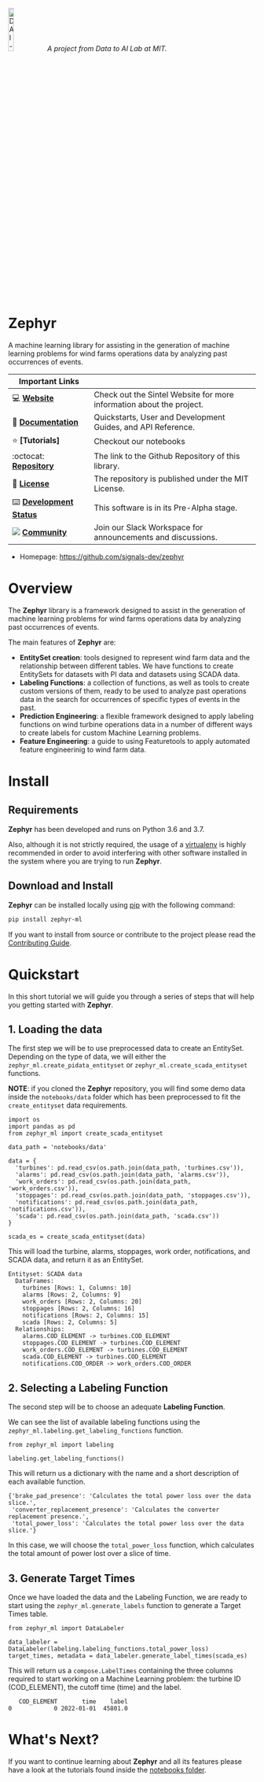 <p align="left">
<img width=15% src="https://dai.lids.mit.edu/wp-content/uploads/2018/06/Logo_DAI_highres.png" alt="DAI-Lab" />
<i>A project from Data to AI Lab at MIT.</i>
</p>

<!-- Uncomment these lines after releasing the package to PyPI for version and downloads badges -->
<!--[![PyPI Shield](https://img.shields.io/pypi/v/zephyr_ml.svg)](https://pypi.python.org/pypi/zephyr_ml)-->
<!--[![Downloads](https://pepy.tech/badge/zephyr_ml)](https://pepy.tech/project/zephyr_ml)-->
<!--[![Travis CI Shield](https://travis-ci.org/signals-dev/zephyr.svg?branch=main)](https://travis-ci.org/signals-dev/zephyr)-->
<!--[![Coverage Status](https://codecov.io/gh/signals-dev/zephyr/branch/main/graph/badge.svg)](https://codecov.io/gh/signals-dev/zephyr)-->

# Zephyr

A machine learning library for assisting in the generation of machine learning problems for wind farms operations data by analyzing past occurrences of events.

 | Important Links                     |                                                                      |
 | ----------------------------------- | -------------------------------------------------------------------- |
 | :computer: **[Website]**            | Check out the Sintel Website for more information about the project. |
 | :book: **[Documentation]**          | Quickstarts, User and Development Guides, and API Reference.         |
 | :star: **[Tutorials]**              | Checkout our notebooks                                               |
 | :octocat: **[Repository]**          | The link to the Github Repository of this library.                   |
 | :scroll: **[License]**              | The repository is published under the MIT License.                   |
 | :keyboard: **[Development Status]** | This software is in its Pre-Alpha stage.                             |
 | ![][Slack Logo] **[Community]**    | Join our Slack Workspace for announcements and discussions.          |

 [Website]: https://sintel.dev/
 [Documentation]: https://dtail.gitbook.io/zephyr/
 [Repository]: https://github.com/sintel-dev/Zephyr
 [License]: https://github.com/sintel-dev/Zephyr/blob/master/LICENSE
 [Development Status]: https://pypi.org/search/?c=Development+Status+%3A%3A+2+-+Pre-Alpha
 [Community]: https://join.slack.com/t/sintel-space/shared_invite/zt-q147oimb-4HcphcxPfDAM0O9_4PaUtw
 [Slack Logo]: https://github.com/sintel-dev/Orion/blob/master/docs/images/slack.png

 - Homepage: https://github.com/signals-dev/zephyr

# Overview

The **Zephyr** library is a framework designed to assist in the
generation of machine learning problems for wind farms operations data by analyzing past
occurrences of events.

The main features of **Zephyr** are:

* **EntitySet creation**: tools designed to represent wind farm data and the relationship
between different tables. We have functions to create EntitySets for datasets with PI data
and datasets using SCADA data.
* **Labeling Functions**: a collection of functions, as well as tools to create custom versions
of them, ready to be used to analyze past operations data in the search for occurrences of
specific types of events in the past.
* **Prediction Engineering**: a flexible framework designed to apply labeling functions on
wind turbine operations data in a number of different ways to create labels for custom
Machine Learning problems.
* **Feature Engineering**: a guide to using Featuretools to apply automated feature engineerinig
to wind farm data.

# Install

## Requirements

**Zephyr** has been developed and runs on Python 3.6 and 3.7.

Also, although it is not strictly required, the usage of a [virtualenv](
https://virtualenv.pypa.io/en/latest/) is highly recommended in order to avoid interfering
with other software installed in the system where you are trying to run **Zephyr**.

## Download and Install

**Zephyr** can be installed locally using [pip](https://pip.pypa.io/en/stable/) with
the following command:

```bash
pip install zephyr-ml
```

If you want to install from source or contribute to the project please read the
[Contributing Guide](CONTRIBUTING.rst).

# Quickstart

In this short tutorial we will guide you through a series of steps that will help you
getting started with **Zephyr**.

## 1. Loading the data

The first step we will be to use preprocessed data to create an EntitySet. Depending on the
type of data, we will either the `zephyr_ml.create_pidata_entityset` or `zephyr_ml.create_scada_entityset`
functions.

**NOTE**: if you cloned the **Zephyr** repository, you will find some demo data inside the
`notebooks/data` folder which has been preprocessed to fit the `create_entityset` data
requirements.

```python3
import os
import pandas as pd
from zephyr_ml import create_scada_entityset

data_path = 'notebooks/data'

data = {
  'turbines': pd.read_csv(os.path.join(data_path, 'turbines.csv')),
  'alarms': pd.read_csv(os.path.join(data_path, 'alarms.csv')),
  'work_orders': pd.read_csv(os.path.join(data_path, 'work_orders.csv')),
  'stoppages': pd.read_csv(os.path.join(data_path, 'stoppages.csv')),
  'notifications': pd.read_csv(os.path.join(data_path, 'notifications.csv')),
  'scada': pd.read_csv(os.path.join(data_path, 'scada.csv'))
}

scada_es = create_scada_entityset(data)
```

This will load the turbine, alarms, stoppages, work order, notifications, and SCADA data, and return it
as an EntitySet.

```
Entityset: SCADA data
  DataFrames:
    turbines [Rows: 1, Columns: 10]
    alarms [Rows: 2, Columns: 9]
    work_orders [Rows: 2, Columns: 20]
    stoppages [Rows: 2, Columns: 16]
    notifications [Rows: 2, Columns: 15]
    scada [Rows: 2, Columns: 5]
  Relationships:
    alarms.COD_ELEMENT -> turbines.COD_ELEMENT
    stoppages.COD_ELEMENT -> turbines.COD_ELEMENT
    work_orders.COD_ELEMENT -> turbines.COD_ELEMENT
    scada.COD_ELEMENT -> turbines.COD_ELEMENT
    notifications.COD_ORDER -> work_orders.COD_ORDER
```

## 2. Selecting a Labeling Function

The second step will be to choose an adequate **Labeling Function**.

We can see the list of available labeling functions using the `zephyr_ml.labeling.get_labeling_functions`
function.

```python3
from zephyr_ml import labeling

labeling.get_labeling_functions()
```

This will return us a dictionary with the name and a short description of each available
function.

```
{'brake_pad_presence': 'Calculates the total power loss over the data slice.',
 'converter_replacement_presence': 'Calculates the converter replacement presence.',
 'total_power_loss': 'Calculates the total power loss over the data slice.'}
 ```

In this case, we will choose the `total_power_loss` function, which calculates the total
amount of power lost over a slice of time.

## 3. Generate Target Times

Once we have loaded the data and the Labeling Function, we are ready to start using
the `zephyr_ml.generate_labels` function to generate a Target Times table.

```python3
from zephyr_ml import DataLabeler

data_labeler = DataLabeler(labeling.labeling_functions.total_power_loss)
target_times, metadata = data_labeler.generate_label_times(scada_es)
```

This will return us a `compose.LabelTimes` containing the three columns required to start
working on a Machine Learning problem: the turbine ID (COD_ELEMENT), the cutoff time (time) and the label.

```
   COD_ELEMENT       time    label
0            0 2022-01-01  45801.0
```

# What's Next?

If you want to continue learning about **Zephyr** and all its
features please have a look at the tutorials found inside the [notebooks folder](
https://github.com/signals-dev/zephyr/tree/main/notebooks).
